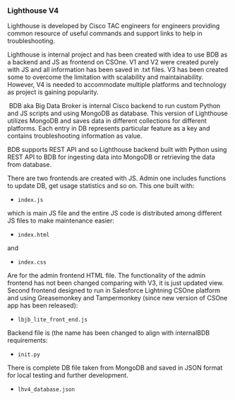 ### Lighthouse V4

Lighthouse is developed by Cisco TAC engineers for engineers providing common resource of useful commands and support links to help in troubleshooting.


Lighthouse is internal project and has been created with idea to use BDB as a backend and JS as frontend on CSOne. V1 and V2 were created purely with JS and all information has been saved in .txt files.
V3 has been created some to overcome the limitation with scalability and maintainability. However, V4 is needed to accommodate multiple platforms and technology as project is gaining popularity.

 BDB aka Big Data Broker is internal Cisco backend to run custom Python and JS scripts and using MongoDB as database. This version of Lighthouse utilizes MongoDB and saves data in different collections for different platforms. Each entry in DB represents particular feature as a key and contains troubleshooting information as value.

BDB supports REST API and so Lighthouse backend built with Python using REST API to BDB for ingesting data into MongoDB or retrieving the data from database.

There are two frontends are created with JS. Admin one includes functions to update DB, get usage statistics and so on.
This one built with:

* `index.js`

which is main JS file and the entire JS code is distributed among different JS files to make maintenance easier:

* `index.html`

and

* `index.css`

Are for the admin frontend HTML file. The functionality of the admin frontend has not been changed comparing with V3, it is just updated view.
Second frontend designed to run in Salesforce Lightning CSOne platform and using Greasemonkey and Tampermonkey (since new version of CSOne app has been released):

* `lbjb_lite_front_end.js`

Backend file is (the name has been changed to align with internalBDB requirements:

* `init.py`


There is complete DB file taken from MongoDB and saved in JSON format for local testing and further development.

* `lhv4_database.json`
